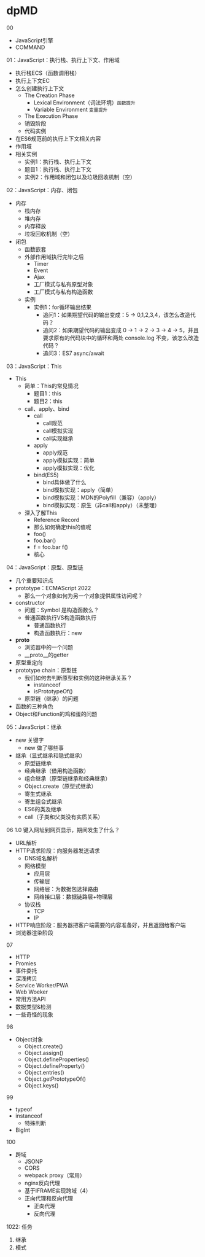 # dpMD

00

- JavaScript引擎
- COMMAND

01：JavaScript：执行栈、执行上下文、作用域

- 执行栈ECS（函数调用栈）
- 执行上下文EC
- 怎么创建执行上下文
  - The Creation Phase
    - Lexical Environment（词法环境）`函数提升`
    - Variable Environment `变量提升`
  - The Execution Phase
  - 销毁阶段
  - 代码实例
- 在ES6规范前的执行上下文相关内容
- 作用域
- 相关实例
  - 实例1：执行栈、执行上下文
  - 题目1：执行栈、执行上下文
  - 实例2：作用域和闭包以及垃圾回收机制（空）

02：JavaScript：内存、闭包

- 内存
  - 栈内存
  - 堆内存
  - 内存释放
  - 垃圾回收机制（空）
- 闭包
  - 函数嵌套
  - 外部作用域执行完毕之后
    - Timer
    - Event
    - Ajax
    - 工厂模式与私有原型对象
    - 工厂模式与私有构造函数
  - 实例
    - 实例1：for循环输出结果
      - 追问1：如果期望代码的输出变成：5 -> 0,1,2,3,4，该怎么改造代码？
      - 追问2：如果期望代码的输出变成 0 -> 1 -> 2 -> 3 -> 4 -> 5，并且要求原有的代码块中的循环和两处 console.log 不变，该怎么改造代码？
      - 追问3：ES7 async/await

03：JavaScript：This

- This
  - 简单：This的常见情况
    - 题目1：this
    - 题目2：this
  - call、apply、bind
    - call
      - call规范
      - call模拟实现
      - call实现继承
    - apply
      - apply规范
      - apply模拟实现：简单
      - apply模拟实现：优化
    - bind(ES5)
      - bind具体做了什么
      - bind模拟实现：apply（简单）
      - bind模拟实现：MDN的Polyfill（兼容）（apply）
      - bind模拟实现：原生（非call和apply）（未整理）
  - 深入了解This
    - Reference Record
    - 那么如何确定this的值呢
    - foo()
    - foo.bar()
    - f = foo.bar f()
    - 核心

04：JavaScript：原型、原型链

- 几个重要知识点
- prototype：ECMAScript 2022
  - 那么一个对象如何为另一个对象提供属性访问呢？
- constructor
  - 问题：Symbol 是构造函数么？
  - 普通函数执行VS构造函数执行
    - 普通函数执行
    - 构造函数执行：new
- __proto__
  - 浏览器中的一个问题  
  - __proto__的getter
- 原型重定向
- prototype chain：原型链
  - 我们如何去判断原型和实例的这种继承关系？
    - instanceof
    - isPrototypeOf()
  - 原型链（继承）的问题
- 函数的三种角色
- Object和Function的鸡和蛋的问题

05：JavaScript：继承

- new 关键字
  - new 做了哪些事
- 继承（显式继承和隐式继承）
  - 原型链继承
  - 经典继承（借用构造函数）
  - 组合继承（原型链继承和经典继承）
  - Object.create（原型式继承）
  - 寄生式继承
  - 寄生组合式继承
  - ES6的类及继承
  - call（子类和父类没有实质关系）

06 1.0 键入网址到网页显示，期间发生了什么？
  
- URL解析
- HTTP请求阶段：向服务器发送请求
  - DNS域名解析
  - 网络模型
    - 应用层
    - 传输层
    - 网络层：为数据包选择路由
    - 网络接口层：数据链路层+物理层
  - 协议栈
    - TCP
    - IP
- HTTP响应阶段：服务器把客户端需要的内容准备好，并且返回给客户端
- 浏览器渲染阶段

07

- HTTP
- Promies
- 事件委托
- 深浅拷贝
- Service Worker/PWA
- Web Woeker
- 常用方法API
- 数据类型&检测
- 一些奇怪的现象

98

- Object对象
  - Object.create()
  - Object.assign()
  - Object.defineProperties()
  - Object.defineProperty()
  - Object.entries()
  - Object.getPrototypeOf()
  - Object.keys()

99

- typeof
- instanceof
  - 特殊判断
- BigInt

100

- 跨域
  - JSONP
  - CORS
  - webpack proxy（常用）
  - nginx反向代理
  - 基于IFRAME实现跨域（4）
  - 正向代理和反向代理
    - 正向代理
    - 反向代理

1022: 任务

1. 继承
2. 模式

